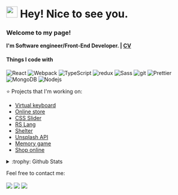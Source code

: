 <h1><img src="https://camo.githubusercontent.com/8653492b3ab0c46cc580ad293f0555880ecf8ac82f0a761f17af1335e85e4de6/68747470733a2f2f71706c7573706963747572652e6f73732d636e2d6265696a696e672e616c6979756e63732e636f6d2f364c6a6a51412f48692e676966" width="30"/> Hey! Nice to see you.</h1>
<p>
  <b>
    <h3>Welcome to my page!</h3>
    I'm Software engineer/Front-End Developer. | <a href="#">CV</a>
  </b>
  <h4>Things I code with</h4>
<p>
  <img alt="React" src="https://img.shields.io/badge/-React-45b8d8?style=flat-square&logo=react&logoColor=white" />
  <img alt="Webpack" src="https://img.shields.io/badge/-Webpack-8DD6F9?style=flat-square&logo=webpack&logoColor=white" /> 
  <img alt="TypeScript" src="https://img.shields.io/badge/-TypeScript-007ACC?style=flat-square&logo=typescript&logoColor=white" />
  <img alt="redux" src="https://img.shields.io/badge/-Redux-764ABC?style=flat-square&logo=redux&logoColor=white" />
  <img alt="Sass" src="https://img.shields.io/badge/-Sass-CC6699?style=flat-square&logo=sass&logoColor=white" />
  <img alt="git" src="https://img.shields.io/badge/-Git-F05032?style=flat-square&logo=git&logoColor=white" />
  <img alt="Prettier" src="https://img.shields.io/badge/-Prettier-F7B93E?style=flat-square&logo=prettier&logoColor=white" />
  <img alt="MongoDB" src="https://img.shields.io/badge/-MongoDB-13aa52?style=flat-square&logo=mongodb&logoColor=white" />
  <img alt="Nodejs" src="https://img.shields.io/badge/-Nodejs-43853d?style=flat-square&logo=Node.js&logoColor=white" />
</p>

:star: Projects that I'm working on:
- [Virtual keyboard](https://evgeniyaanisko.github.io/Virtual-Keyboard/)
- [Online store](https://evgeniyaanisko.github.io/online-store/)
- [CSS Slider](https://evgeniyaanisko.github.io/cssMemSlider/cssMemSlider/)
- [RS Lang](https://evgeniyaanisko.github.io/rslang/)
- [Shelter](https://evgeniyaanisko.github.io/shelter/pages/main/index.html)
- [Unsplash API](https://evgeniyaanisko.github.io/image-galery/)
- [Memory game](https://evgeniyaanisko.github.io/memory-game/)
- [Shop online](https://633de28debbf620df7b3f90b--reliable-brioche-0eaab2.netlify.app/)

<details>
<summary>:trophy: Github Stats</summary>
<img src="https://bad-apple-github-readme.vercel.app/api?username=EvgeniyaAnisko&show_icons=true&theme=transparent">
<img src="https://github-profile-trophy.vercel.app/?username=EvgeniyaAnisko">
</details>

Feel free to contact me:
<br><br>
[<img src="https://img.shields.io/badge/Telegram-Anisko-28a8ea">](https://t.me/EvgeniyaAnisko)
[<img src="https://img.shields.io/badge/Linkedin-YauheniyaAniska-informational">](https://www.linkedin.com/in/yauheniyaaniska)
[<img src="https://img.shields.io/badge/Email-evgeniya.anisko@gmail-orange">](mailto:evgeniya.anisko@gmail.com)

